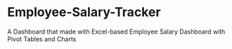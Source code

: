 # Employee-Salary-Tracker
A Dashboard that made with Excel-based Employee Salary Dashboard with Pivot Tables and Charts

